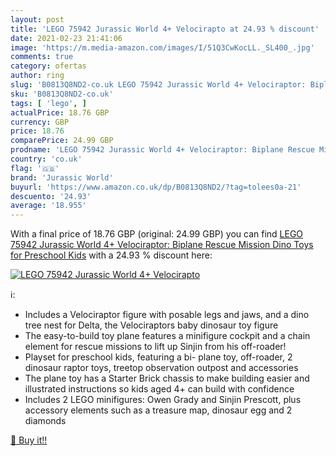 ```yaml
---
layout: post
title: 'LEGO 75942 Jurassic World 4+ Velocirapto at 24.93 % discount'
date: 2021-02-23 21:41:06
image: 'https://m.media-amazon.com/images/I/51Q3CwKocLL._SL400_.jpg'
comments: true
category: ofertas
author: ring
slug: 'B0813Q8ND2-co.uk LEGO 75942 Jurassic World 4+ Velociraptor: Biplane...'
sku: 'B0813Q8ND2-co.uk'
tags: [ 'lego', ]
actualPrice: 18.76 GBP
currency: GBP
price: 18.76
comparePrice: 24.99 GBP
prodname: 'LEGO 75942 Jurassic World 4+ Velociraptor: Biplane Rescue Mission Dino Toys for Preschool Kids'
country: 'co.uk'
flag: '🇬🇧'
brand: 'Jurassic World'
buyurl: 'https://www.amazon.co.uk/dp/B0813Q8ND2/?tag=tolees0a-21'
descuento: '24.93'
average: '18.955'
---
```


With a final price of 18.76 GBP (original: 24.99 GBP) you can find [LEGO 75942 Jurassic World 4+ Velociraptor: Biplane Rescue Mission Dino Toys for Preschool Kids](https://www.amazon.co.uk/dp/B0813Q8ND2/?tag=tolees0a-21) with a  24.93 % discount here:

[![LEGO 75942 Jurassic World 4+ Velocirapto](https://m.media-amazon.com/images/I/51Q3CwKocLL._SL400_.jpg)](https://www.amazon.co.uk/dp/B0813Q8ND2/?tag=tolees0a-21)

ℹ️:

- Includes a Velociraptor figure with posable legs and jaws, and a dino tree nest for Delta, the Velociraptors baby dinosaur toy figure
- The easy-to-build toy plane features a minifigure cockpit and a chain element for rescue missions to lift up Sinjin from his off-roader!
- Playset for preschool kids, featuring a bi- plane toy, off-roader, 2 dinosaur raptor toys, treetop observation outpost and accessories
- The plane toy has a Starter Brick chassis to make building easier and illustrated instructions so kids aged 4+ can build with confidence
- Includes 2 LEGO minifigures: Owen Grady and Sinjin Prescott, plus accessory elements such as a treasure map, dinosaur egg and 2 diamonds

[🛒 Buy it!!](https://www.amazon.co.uk/dp/B0813Q8ND2/?tag=tolees0a-21)
